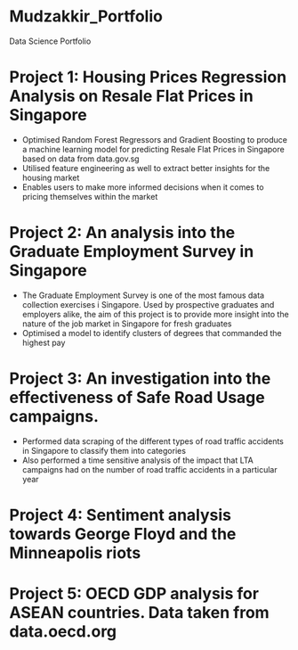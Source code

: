 # Mudzakkir_Portfolio
Data Science Portfolio

# Project 1: Housing Prices Regression Analysis on Resale Flat Prices in Singapore
* Optimised Random Forest Regressors and Gradient Boosting to produce a machine learning model for predicting Resale Flat Prices in Singapore based on data from data.gov.sg
* Utilised feature engineering as well to extract better insights for the housing market
* Enables users to make more informed decisions when it comes to pricing themselves within the market

# Project 2: An analysis into the Graduate Employment Survey in Singapore
* The Graduate Employment Survey is one of the most famous data collection exercises i Singapore. Used by prospective graduates and employers alike, the aim of this project is to provide more insight into the nature of the job market in Singapore for fresh graduates
* Optimised a model to identify clusters of degrees that commanded the highest pay

# Project 3: An investigation into the effectiveness of Safe Road Usage campaigns. 
* Performed data scraping of the different types of road traffic accidents in Singapore to classify them into categories
* Also performed a time sensitive analysis of the impact that LTA campaigns had on the number of road traffic accidents in a particular year

# Project 4: Sentiment analysis towards George Floyd and the Minneapolis riots

# Project 5: OECD GDP analysis for ASEAN countries. Data taken from data.oecd.org
